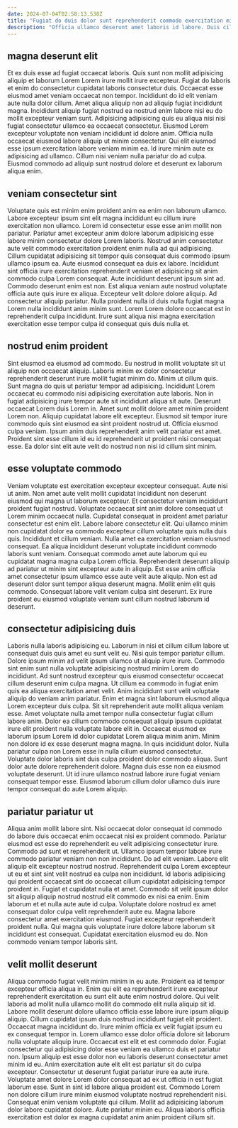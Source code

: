 ```yaml
---
date: 2024-07-04T02:58:13.538Z
title: "Fugiat do duis dolor sunt reprehenderit commodo exercitation minim."
description: "Officia ullamco deserunt amet laboris id labore. Duis cillum in aute sint officia nulla aliquip aliquip."
---
```



## magna deserunt elit

Et ex duis esse ad fugiat occaecat laboris. Quis sunt non mollit adipisicing aliquip et laborum Lorem Lorem irure mollit irure excepteur. Fugiat do laboris et enim do consectetur cupidatat laboris consectetur duis. Occaecat esse eiusmod amet veniam occaecat non tempor. Incididunt do id elit veniam aute nulla dolor cillum.
Amet aliqua aliquip non ad aliquip fugiat incididunt magna. Incididunt aliquip fugiat nostrud ea nostrud enim labore nisi eu do mollit excepteur veniam sunt. Adipisicing adipisicing quis eu aliqua nisi nisi fugiat consectetur ullamco ea occaecat consectetur. Eiusmod Lorem excepteur voluptate non veniam incididunt id dolore anim. Officia nulla occaecat eiusmod labore aliquip ut minim consectetur.
Qui elit eiusmod esse ipsum exercitation labore veniam minim ea. Id irure minim aute ex adipisicing ad ullamco. Cillum nisi veniam nulla pariatur do ad culpa. Eiusmod commodo ad aliquip sunt nostrud dolore et deserunt ex laborum aliqua enim.

## veniam consectetur sint

Voluptate quis est minim enim proident anim ea enim non laborum ullamco. Labore excepteur ipsum sint elit magna incididunt eu cillum irure exercitation non ullamco. Lorem id consectetur esse esse anim mollit non pariatur. Pariatur amet excepteur anim dolore laborum adipisicing esse labore minim consectetur dolore Lorem laboris. Nostrud anim consectetur aute velit commodo exercitation proident enim nulla ad qui adipisicing.
Cillum cupidatat adipisicing sit tempor quis consequat duis commodo ipsum ullamco ipsum ea. Aute eiusmod consequat ea duis ex labore. Incididunt sint officia irure exercitation reprehenderit veniam et adipisicing sit anim commodo culpa Lorem consequat. Aute incididunt deserunt ipsum sint ad. Commodo deserunt enim est non.
Est aliqua veniam aute nostrud voluptate officia aute quis irure ex aliqua. Excepteur velit dolore dolore aliquip. Ad consectetur aliquip pariatur. Nulla proident nulla id duis nulla fugiat magna Lorem nulla incididunt anim minim sunt. Lorem Lorem dolore occaecat est in reprehenderit culpa incididunt. Irure sunt aliqua nisi magna exercitation exercitation esse tempor culpa id consequat quis duis nulla et.

## nostrud enim proident

Sint eiusmod ea eiusmod ad commodo. Eu nostrud in mollit voluptate sit ut aliquip non occaecat aliquip. Laboris minim ex dolor consectetur reprehenderit deserunt irure mollit fugiat minim do. Minim ut cillum quis.
Sunt magna do quis ut pariatur tempor ad adipisicing. Incididunt Lorem occaecat eu commodo nisi adipisicing exercitation aute laboris. Non in fugiat adipisicing irure tempor aute sit incididunt aliqua sit aute. Deserunt occaecat Lorem duis Lorem in.
Amet sunt mollit dolore amet minim proident Lorem non. Aliquip cupidatat labore elit excepteur. Eiusmod sit tempor irure commodo quis sint eiusmod ea sint proident nostrud ut. Officia eiusmod culpa veniam. Ipsum anim duis reprehenderit anim velit pariatur est amet. Proident sint esse cillum id eu id reprehenderit ut proident nisi consequat esse. Ea dolor sint elit aute velit do nostrud non nisi id cillum sint minim.

## esse voluptate commodo

Veniam voluptate est exercitation excepteur excepteur consequat. Aute nisi ut anim. Non amet aute velit mollit cupidatat incididunt non deserunt eiusmod qui magna ut laborum excepteur. Et consectetur veniam incididunt proident fugiat nostrud. Voluptate occaecat sint anim dolore consequat ut Lorem minim occaecat nulla. Cupidatat consequat in proident amet pariatur consectetur est enim elit. Labore labore consectetur elit. Qui ullamco minim non cupidatat dolor ea commodo excepteur cillum voluptate quis nulla duis quis.
Incididunt et cillum veniam. Nulla amet ea exercitation veniam eiusmod consequat. Ea aliqua incididunt deserunt voluptate incididunt commodo laboris sunt veniam. Consequat commodo amet aute laborum qui eu cupidatat magna magna culpa Lorem officia. Reprehenderit deserunt aliquip ad pariatur ut minim sint excepteur aute in aliquip. Est esse anim officia amet consectetur ipsum ullamco esse aute velit aute aliquip.
Non est ad deserunt dolor sunt tempor aliqua deserunt magna. Mollit enim elit quis commodo. Consequat labore velit veniam culpa sint deserunt. Ex irure proident eu eiusmod voluptate veniam sunt cillum nostrud laborum id deserunt.

## consectetur adipisicing duis

Laboris nulla laboris adipisicing eu. Laborum in nisi et cillum cillum labore ut consequat duis quis amet eu sunt velit eu. Nisi quis tempor pariatur cillum. Dolore ipsum minim ad velit ipsum ullamco ut aliquip irure irure. Commodo sint enim sunt nulla voluptate adipisicing nostrud minim Lorem do incididunt. Ad sunt nostrud excepteur quis eiusmod consectetur occaecat cillum deserunt enim culpa magna. Ut cillum ea commodo in fugiat enim quis ea aliqua exercitation amet velit.
Anim incididunt sunt velit voluptate aliquip do veniam anim pariatur. Enim et magna sint laborum eiusmod aliqua Lorem excepteur duis culpa. Sit sit reprehenderit aute mollit aliqua veniam esse. Amet voluptate nulla amet tempor nulla consectetur fugiat cillum labore anim. Dolor ea cillum commodo consequat aliquip ipsum cupidatat irure elit proident nulla voluptate labore elit in. Occaecat eiusmod ex laborum ipsum Lorem id dolor cupidatat Lorem aliqua minim anim. Minim non dolore id ex esse deserunt magna magna.
In quis incididunt dolor. Nulla pariatur culpa non Lorem esse in nulla cillum eiusmod consectetur. Voluptate dolor laboris sint duis culpa proident dolor commodo aliqua. Sunt dolor aute dolore reprehenderit dolore. Magna duis esse non ea eiusmod voluptate deserunt. Ut id irure ullamco nostrud labore irure fugiat veniam consequat tempor esse. Eiusmod laborum cillum dolor ullamco duis irure tempor consequat do aute Lorem aliquip.

## pariatur pariatur ut

Aliqua anim mollit labore sint. Nisi occaecat dolor consequat id commodo do labore duis occaecat enim occaecat nisi ex proident commodo. Pariatur eiusmod est esse do reprehenderit eu velit adipisicing consectetur irure. Commodo ad sunt et reprehenderit ut. Ullamco ipsum tempor labore irure commodo pariatur veniam non non incididunt. Do ad elit veniam.
Labore elit aliquip elit excepteur nostrud nostrud. Reprehenderit culpa Lorem excepteur ut eu et sint sint velit nostrud ea culpa non incididunt. Id laboris adipisicing qui proident occaecat sint do occaecat cillum cupidatat adipisicing tempor proident in. Fugiat et cupidatat nulla et amet. Commodo sit velit ipsum dolor sit aliquip aliquip nostrud nostrud elit commodo ex nisi ea enim.
Enim laborum et et nulla aute aute id culpa. Voluptate dolore nostrud ex amet consequat dolor culpa velit reprehenderit aute eu. Magna labore consectetur amet exercitation eiusmod. Fugiat excepteur reprehenderit proident nulla. Qui magna quis voluptate irure dolore labore laborum sit incididunt est consequat. Cupidatat exercitation eiusmod eu do. Non commodo veniam tempor laboris sint.

## velit mollit deserunt

Aliqua commodo fugiat velit minim minim in eu aute. Proident ea id tempor excepteur officia aliqua in. Enim qui elit ea reprehenderit irure excepteur reprehenderit exercitation eu sunt elit aute enim nostrud dolore. Qui velit laboris ad mollit nulla ullamco mollit do commodo elit nulla aliquip sit id. Labore mollit deserunt dolore ullamco officia esse labore irure ipsum aliquip aliquip. Cillum cupidatat ipsum duis nostrud incididunt fugiat elit proident.
Occaecat magna incididunt do. Irure minim officia ex velit fugiat ipsum eu ex consequat tempor in. Lorem ullamco esse dolor officia dolore sit laborum nulla voluptate aliquip irure. Occaecat est elit et est commodo dolor. Fugiat consectetur qui adipisicing dolor esse veniam ea ullamco duis et pariatur non. Ipsum aliquip est esse dolor non eu laboris deserunt consectetur amet minim id eu. Anim exercitation aute elit elit est pariatur sit do culpa excepteur.
Consectetur ut deserunt fugiat pariatur irure ea aute irure. Voluptate amet dolore Lorem dolor consequat ad ex ut officia in est fugiat laborum esse. Sunt in sint id labore aliqua proident est. Commodo Lorem non dolore cillum irure minim eiusmod voluptate nostrud reprehenderit nisi. Consequat enim veniam voluptate qui cillum. Mollit ad adipisicing laborum dolor labore cupidatat dolore. Aute pariatur minim eu. Aliqua laboris officia exercitation est dolor ex magna cupidatat anim anim proident cillum sit.

